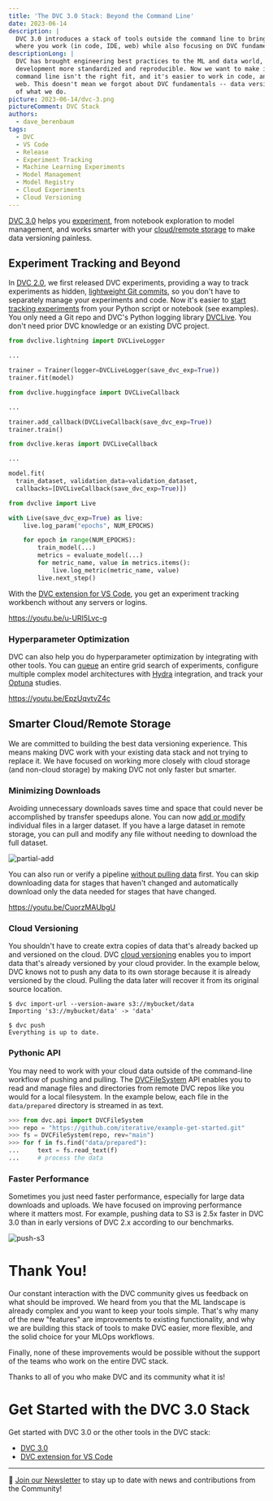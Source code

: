```yaml
---
title: 'The DVC 3.0 Stack: Beyond the Command Line'
date: 2023-06-14
description: |
  DVC 3.0 introduces a stack of tools outside the command line to bring it closer to
  where you work (in code, IDE, web) while also focusing on DVC fundamentals.
descriptionLong: |
  DVC has brought engineering best practices to the ML and data world, making model
  development more standardized and reproducible. Now we want to make it work when the
  command line isn't the right fit, and it's easier to work in code, an IDE, or on the
  web. This doesn't mean we forgot about DVC fundamentals -- data versioning is the core
  of what we do.
picture: 2023-06-14/dvc-3.png
pictureComment: DVC Stack
authors:
  - dave_berenbaum
tags:
  - DVC
  - VS Code
  - Release
  - Experiment Tracking
  - Machine Learning Experiments
  - Model Management
  - Model Registry
  - Cloud Experiments
  - Cloud Versioning
---
```


[DVC 3.0] helps you [experiment](#experiment-tracking-and-beyond), from notebook
exploration to model management, and works smarter with your
[cloud/remote storage](#smarter-cloudremote-storage) to make data versioning
painless.

## Experiment Tracking and Beyond

In [DVC 2.0], we first released DVC experiments, providing a way to track
experiments as hidden, [lightweight Git commits], so you don't have to
separately manage your experiments and code. Now it's easier to [start tracking
experiments] from your Python script or notebook (see examples). You only need a
Git repo and DVC's Python logging library [DVCLive]. You don't need prior DVC
knowledge or an existing DVC project.

<toggle>

<tab title="Pytorch Lightning">

```python
from dvclive.lightning import DVCLiveLogger

...

trainer = Trainer(logger=DVCLiveLogger(save_dvc_exp=True))
trainer.fit(model)
```

</tab>

<tab title="Hugging Face">

```python
from dvclive.huggingface import DVCLiveCallback

...

trainer.add_callback(DVCLiveCallback(save_dvc_exp=True))
trainer.train()
```

</tab>

<tab title="Keras">

```python
from dvclive.keras import DVCLiveCallback

...

model.fit(
  train_dataset, validation_data=validation_dataset,
  callbacks=[DVCLiveCallback(save_dvc_exp=True)])
```

</tab>

<tab title="General Python API">

```python
from dvclive import Live

with Live(save_dvc_exp=True) as live:
    live.log_param("epochs", NUM_EPOCHS)

    for epoch in range(NUM_EPOCHS):
        train_model(...)
        metrics = evaluate_model(...)
        for metric_name, value in metrics.items():
            live.log_metric(metric_name, value)
        live.next_step()
```

</tab>

</toggle>

With the [DVC extension for VS Code], you get an experiment tracking workbench
without any servers or logins.

https://youtu.be/u-URI5Lvc-g

### Hyperparameter Optimization

DVC can also help you do hyperparameter optimization by integrating with other
tools. You can [queue] an entire grid search of experiments, configure multiple
complex model architectures with [Hydra] integration, and track your [Optuna]
studies.

https://youtu.be/EpzUqvtvZ4c

## Smarter Cloud/Remote Storage

We are committed to building the best data versioning experience. This means
making DVC work with your existing data stack and not trying to replace it. We
have focused on working more closely with cloud storage (and non-cloud storage)
by making DVC not only faster but smarter.

### Minimizing Downloads

Avoiding unnecessary downloads saves time and space that could never be
accomplished by transfer speedups alone. You can now [add or modify] individual
files in a larger dataset. If you have a large dataset in remote storage, you
can pull and modify any file without needing to download the full dataset.

![partial-add](../uploads/images/2023-06-14/dvc-part-update.gif 'Add or modify files in a dataset.')

You can also run or verify a pipeline [without pulling data] first. You can skip
downloading data for stages that haven't changed and automatically download only
the data needed for stages that have changed.

https://youtu.be/CuorzMAUbgU

### Cloud Versioning

You shouldn't have to create extra copies of data that's already backed up and
versioned on the cloud. DVC [cloud versioning] enables you to import data that's
already versioned by your cloud provider. In the example below, DVC knows not to
push any data to its own storage because it is already versioned by the cloud.
Pulling the data later will recover it from its original source location.

```cli
$ dvc import-url --version-aware s3://mybucket/data
Importing 's3://mybucket/data' -> 'data'

$ dvc push
Everything is up to date.
```

### Pythonic API

You may need to work with your cloud data outside of the command-line workflow
of pushing and pulling. The [DVCFileSystem] API enables you to read and manage
files and directories from remote DVC repos like you would for a local
filesystem. In the example below, each file in the `data/prepared` directory is
streamed in as text.

```python
>>> from dvc.api import DVCFileSystem
>>> repo = "https://github.com/iterative/example-get-started.git"
>>> fs = DVCFileSystem(repo, rev="main")
>>> for f in fs.find("data/prepared"):
...     text = fs.read_text(f)
...     # process the data
```

### Faster Performance

Sometimes you just need faster performance, especially for large data downloads
and uploads. We have focused on improving performance where it matters most. For
example, pushing data to S3 is 2.5x faster in DVC 3.0 than in early versions of
DVC 2.x according to our benchmarks.

![push-s3](../uploads/images/2023-06-14/dvc-push-s3.png 'Time to push to S3.')

# Thank You!

Our constant interaction with the DVC community gives us feedback on what should
be improved. We heard from you that the ML landscape is already complex and you
want to keep your tools simple. That's why many of the new "features" are
improvements to existing functionality, and why we are building this stack of
tools to make DVC easier, more flexible, and the solid choice for your MLOps
workflows.

Finally, none of these improvements would be possible without the support of the
teams who work on the entire DVC stack.

Thanks to all of you who make DVC and its community what it is!

# Get Started with the DVC 3.0 Stack

Get started with DVC 3.0 or the other tools in the DVC stack:

- [DVC 3.0]
- [DVC extension for VS Code]

[dvc 3.0]: https://dvc.org/doc/install
[lightweight git commits]: https://iterative.ai/blog/experiment-refs
[dvc 2.0]: https://iterative.ai/blog/dvc-2-0-release
[start tracking experiments]: https://dvc.org/doc/start/experiments
[dvclive]: https://dvc.org/doc/dvclive
[dvc extension for vs code]:
  https://marketplace.visualstudio.com/items?itemName=Iterative.dvc
[queue]:
  https://dvc.org/doc/user-guide/experiment-management/running-experiments
[hydra]: https://dvc.org/doc/user-guide/experiment-management/hydra-composition
[optuna]: https://dvc.org/doc/dvclive/ml-frameworks/optuna
[cml runner]:
  https://iterative.ai/blog/dvc-2-0-release#new-method-to-provision-cloud-compute-in-new-cml-release
[cloud versioning]:
  https://dvc.org/doc/user-guide/data-management/cloud-versioning
[add or modify]:
  https://dvc.org/doc/user-guide/data-management/modifying-large-datasets
[without pulling data]:
  https://dvc.org/doc/user-guide/pipelines/running-pipelines#pull-missing-data
[dvcfilesystem]: https://dvc.org/doc/api-reference/dvcfilesystem
[os packages]: https://dvc.org/doc/install

---

📰 [Join our Newsletter](https://share.hsforms.com/1KRL5_dTbQMKfV7nDD6V-8g4sbyq)
to stay up to date with news and contributions from the Community!
